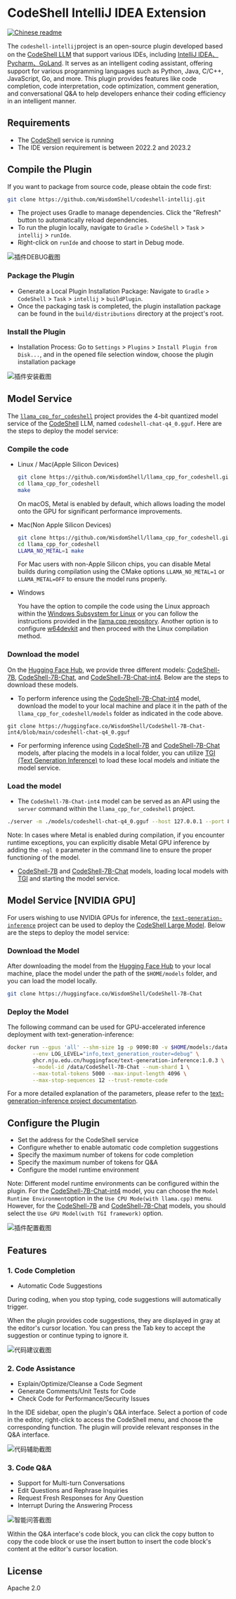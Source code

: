 # CodeShell IntelliJ IDEA Extension

[![Chinese readme](https://img.shields.io/badge/README-Chinese-blue)](README.md)

The `codeshell-intellij`project is an open-source plugin developed based on the [CodeShell LLM](https://github.com/WisdomShell/codeshell) that support various IDEs, including [IntelliJ IDEA、Pycharm、GoLand](https://www.jetbrains.com/zh-cn/products/). It serves as an intelligent coding assistant, offering support for various programming languages such as Python, Java, C/C++, JavaScript, Go, and more. This plugin provides features like code completion, code interpretation, code optimization, comment generation, and conversational Q&A to help developers enhance their coding efficiency in an intelligent manner.

## Requirements

- The [CodeShell](https://github.com/WisdomShell/llama_cpp_for_codeshell) service is running
- The IDE version requirement is between 2022.2 and 2023.2

##  Compile the Plugin

If you want to package from source code, please obtain the code first:

```bash
git clone https://github.com/WisdomShell/codeshell-intellij.git
```

- The project uses Gradle to manage dependencies. Click the "Refresh" button to automatically reload dependencies.
- To run the plugin locally, navigate to `Gradle` > `CodeShell` > `Task` > `intellij` > `runIde`.
- Right-click on `runIde` and choose to start in Debug mode.


![插件DEBUG截图](https://resource.zsmarter.cn/appdata/codeshell-intellij/screenshots/debug-plugin.png)

### Package the Plugin

- Generate a Local Plugin Installation Package: Navigate to `Gradle` > `CodeShell` > `Task` > `intellij` > `buildPlugin`.
- Once the packaging task is completed, the plugin installation package can be found in the `build/distributions` directory at the project's root.

### Install the Plugin

- Installation Process: Go to `Settings` > `Plugins` > `Install Plugin from Disk...`, and in the opened file selection window, choose the plugin installation package

![插件安装截图](https://resource.zsmarter.cn/appdata/codeshell-intellij/screenshots/install-plugin-disk.png)

##  Model Service

The [`llama_cpp_for_codeshell`](https://github.com/WisdomShell/llama_cpp_for_codeshell) project provides the 4-bit quantized model service of the [CodeShell](https://github.com/WisdomShell/codeshell) LLM, named `codeshell-chat-q4_0.gguf`. Here are the steps to deploy the model service:

### Compile the code

+ Linux / Mac(Apple Silicon Devices)

  ```bash
  git clone https://github.com/WisdomShell/llama_cpp_for_codeshell.git
  cd llama_cpp_for_codeshell
  make
  ```

  On macOS, Metal is enabled by default, which allows loading the model onto the GPU for significant performance improvements.

+ Mac(Non Apple Silicon Devices)

  ```bash
  git clone https://github.com/WisdomShell/llama_cpp_for_codeshell.git
  cd llama_cpp_for_codeshell
  LLAMA_NO_METAL=1 make
  ```

  For Mac users with non-Apple Silicon chips, you can disable Metal builds during compilation using the CMake options `LLAMA_NO_METAL=1` or `LLAMA_METAL=OFF` to ensure the model runs properly.

+ Windows

  You have the option to compile the code using the Linux approach within the [Windows Subsystem for Linux](https://learn.microsoft.com/en-us/windows/wsl/about) or you can follow the instructions provided in the [llama.cpp repository](https://github.com/ggerganov/llama.cpp#build). Another option is to configure [w64devkit](https://github.com/skeeto/w64devkit/releases) and then proceed with the Linux compilation method.


### Download the model

On the [Hugging Face Hub](https://huggingface.co/WisdomShell), we provide three different models: [CodeShell-7B](https://huggingface.co/WisdomShell/CodeShell-7B), [CodeShell-7B-Chat](https://huggingface.co/WisdomShell/CodeShell-7B-Chat), and [CodeShell-7B-Chat-int4](https://huggingface.co/WisdomShell/CodeShell-7B-Chat-int4). Below are the steps to download these models.

- To perform inference using the [CodeShell-7B-Chat-int4](https://huggingface.co/WisdomShell/CodeShell-7B-Chat-int4) model, download the model to your local machine and place it in the path of the `llama_cpp_for_codeshell/models` folder as indicated in the code above.

 ```
 git clone https://huggingface.co/WisdomShell/CodeShell-7B-Chat-int4/blob/main/codeshell-chat-q4_0.gguf
 ```

- For performing inference using [CodeShell-7B](https://huggingface.co/WisdomShell/CodeShell-7B) and [CodeShell-7B-Chat](https://huggingface.co/WisdomShell/CodeShell-7B-Chat) models, after placing the models in a local folder, you can utilize [TGI (Text Generation Inference)](https://github.com/WisdomShell/text-generation-inference.git) to load these local models and initiate the model service.

### Load the model

- The `CodeShell-7B-Chat-int4` model can be served as an API using the `server` command within the `llama_cpp_for_codeshell` project.

```bash
./server -m ./models/codeshell-chat-q4_0.gguf --host 127.0.0.1 --port 8080
```

Note: In cases where Metal is enabled during compilation, if you encounter runtime exceptions, you can explicitly disable Metal GPU inference by adding the `-ngl 0` parameter in the command line to ensure the proper functioning of the model.

- [CodeShell-7B](https://huggingface.co/WisdomShell/CodeShell-7B) and [CodeShell-7B-Chat](https://huggingface.co/WisdomShell/CodeShell-7B-Chat) models, loading local models with [TGI](https://github.com/WisdomShell/text-generation-inference.git) and starting the model service.

## Model Service [NVIDIA GPU]

For users wishing to use NVIDIA GPUs for inference, the [`text-generation-inference`](https://github.com/huggingface/text-generation-inference) project can be used to deploy the [CodeShell Large Model](https://github.com/WisdomShell/codeshell). Below are the steps to deploy the model service:

### Download the Model

After downloading the model from the [Hugging Face Hub](https://huggingface.co/WisdomShell/CodeShell-7B-Chat) to your local machine, place the model under the path of the `$HOME/models` folder, and you can load the model locally.

```bash
git clone https://huggingface.co/WisdomShell/CodeShell-7B-Chat
```

### Deploy the Model

The following command can be used for GPU-accelerated inference deployment with text-generation-inference:

```bash
docker run --gpus 'all' --shm-size 1g -p 9090:80 -v $HOME/models:/data \
        --env LOG_LEVEL="info,text_generation_router=debug" \
        ghcr.nju.edu.cn/huggingface/text-generation-inference:1.0.3 \
        --model-id /data/CodeShell-7B-Chat --num-shard 1 \
        --max-total-tokens 5000 --max-input-length 4096 \
        --max-stop-sequences 12 --trust-remote-code
```

For a more detailed explanation of the parameters, please refer to the [text-generation-inference project documentation](https://github.com/huggingface/text-generation-inference).

##  Configure the Plugin

- Set the address for the CodeShell service
- Configure whether to enable automatic code completion suggestions
- Specify the maximum number of tokens for code completion
- Specify the maximum number of tokens for Q&A
- Configure the model runtime environment

Note: Different model runtime environments can be configured within the plugin. For the [CodeShell-7B-Chat-int4](https://huggingface.co/WisdomShell/CodeShell-7B-Chat-int4) model, you can choose the `Model Runtime Environment`option in the `Use CPU Mode(with llama.cpp)` menu. However, for the [CodeShell-7B](https://huggingface.co/WisdomShell/CodeShell-7B) and [CodeShell-7B-Chat](https://huggingface.co/WisdomShell/CodeShell-7B-Chat) models, you should select the `Use GPU Model(with TGI framework)` option.

![插件配置截图](https://resource.zsmarter.cn/appdata/codeshell-intellij/screenshots/code_config_new.png)

## Features

### 1. Code Completion

- Automatic Code Suggestions

During coding, when you stop typing, code suggestions will automatically trigger.

When the plugin provides code suggestions, they are displayed in gray at the editor's cursor location. You can press the Tab key to accept the suggestion or continue typing to ignore it.

![代码建议截图](https://resource.zsmarter.cn/appdata/codeshell-vscode/screenshots/docs_completion.png)

### 2. Code Assistance

- Explain/Optimize/Cleanse a Code Segment
- Generate Comments/Unit Tests for Code
- Check Code for Performance/Security Issues

In the IDE sidebar, open the plugin's Q&A interface. Select a portion of code in the editor, right-click to access the CodeShell menu, and choose the corresponding function. The plugin will provide relevant responses in the Q&A interface.

![代码辅助截图](https://resource.zsmarter.cn/appdata/codeshell-intellij/screenshots/code_inte.png)

### 3. Code Q&A

- Support for Multi-turn Conversations
- Edit Questions and Rephrase Inquiries
- Request Fresh Responses for Any Question
- Interrupt During the Answering Process

![智能问答截图](https://resource.zsmarter.cn/appdata/codeshell-intellij/screenshots/code_chat.png)

Within the Q&A interface's code block, you can click the copy button to copy the code block or use the insert button to insert the code block's content at the editor's cursor location.

## License

Apache 2.0
